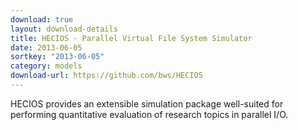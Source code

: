 ```yaml
---
download: true
layout: download-details
title: HECIOS - Parallel Virtual File System Simulator
date: 2013-06-05
sortkey: "2013-06-05"
category: models
download-url: https://github.com/bws/HECIOS
---
```


HECIOS provides an extensible simulation package well-suited for performing quantitative evaluation of research topics in parallel I/O.
